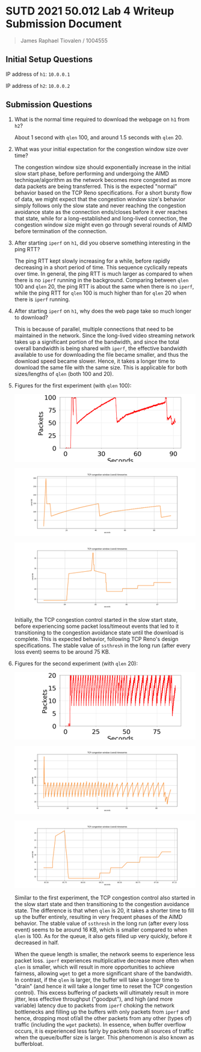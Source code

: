 # SUTD 2021 50.012 Lab 4 Writeup Submission Document

> James Raphael Tiovalen / 1004555

## Initial Setup Questions

IP address of `h1`: `10.0.0.1`

IP address of `h2`: `10.0.0.2`

## Submission Questions

1. What is the normal time required to download the webpage on `h1` from `h2`?

   About 1 second with `qlen` 100, and around 1.5 seconds with `qlen` 20.

2. What was your initial expectation for the congestion window size over time?

   The congestion window size should exponentially increase in the initial slow start phase, before performing and undergoing the AIMD technique/algorithm as the network becomes more congested as more data packets are being transferred. This is the expected "normal" behavior based on the TCP Reno specifications. For a short bursty flow of data, we might expect that the congestion window size's behavior simply follows only the slow state and never reaching the congestion avoidance state as the connection ends/closes before it ever reaches that state, while for a long-established and long-lived connection, the congestion window size might even go through several rounds of AIMD before termination of the connection.

3. After starting `iperf` on `h1`, did you observe something interesting in the ping RTT?

   The ping RTT kept slowly increasing for a while, before rapidly decreasing in a short period of time. This sequence cyclically repeats over time. In general, the ping RTT is much larger as compared to when there is no `iperf` running in the background. Comparing between `qlen` 100 and `qlen` 20, the ping RTT is about the same when there is no `iperf`, while the ping RTT for `qlen` 100 is much higher than for `qlen` 20 when there is `iperf` running.

4. After starting `iperf` on `h1`, why does the web page take so much longer to download?

   This is because of parallel, multiple connections that need to be maintained in the network. Since the long-lived video streaming network takes up a significant portion of the bandwidth, and since the total overall bandwidth is being shared with `iperf`, the effective bandwidth available to use for downloading the file became smaller, and thus the download speed became slower. Hence, it takes a longer time to download the same file with the same size. This is applicable for both sizes/lengths of `qlen` (both 100 and 20).

5. Figures for the first experiment (with `qlen` 100):

   ![Bufferbloat 100 Queue](./experiments/q100/bb_q100/bb_q100_queue.png)

   ![Bufferbloat 100 TCP CWND IPERF](./experiments/q100/bb_q100/bb_q100_tcp_cwnd_iperf.png)

   ![Bufferbloat 100 TCP CWND WGET](./experiments/q100/bb_q100/bb_q100_tcp_cwnd_wget.png)

   Initially, the TCP congestion control started in the slow start state, before experiencing some packet loss/timeout events that led to it transitioning to the congestion avoidance state until the download is complete. This is expected behavior, following TCP Reno's design specifications. The stable value of `ssthresh` in the long run (after every loss event) seems to be around 75 KB.

6. Figures for the second experiment (with `qlen` 20):

   ![Bufferbloat 20 Queue](./experiments/q20/bb_q20/bb_q20_queue.png)

   ![Bufferbloat 20 TCP CWND IPERF](./experiments/q20/bb_q20/bb_q20_tcp_cwnd_iperf.png)

   ![Bufferbloat 20 TCP CWND WGET](./experiments/q20/bb_q20/bb_q20_tcp_cwnd_wget.png)

   Similar to the first experiment, the TCP congestion control also started in the slow start state and then transitioning to the congestion avoidance state. The difference is that when `qlen` is 20, it takes a shorter time to fill up the buffer entirely, resulting in very frequent phases of the AIMD behavior. The stable value of `ssthresh` in the long run (after every loss event) seems to be around 16 KB, which is smaller compared to when `qlen` is 100. As for the queue, it also gets filled up very quickly, before it decreased in half.

   When the queue length is smaller, the network seems to experience less packet loss. `iperf` experiences multiplicative decrease more often when `qlen` is smaller, which will result in more opportunities to achieve fairness, allowing `wget` to get a more significant share of the bandwidth. In contrast, if the `qlen` is larger, the buffer will take a longer time to "drain" (and hence it will take a longer time to reset the TCP congestion control). This excess buffering of packets will ultimately result in more jitter, less effective throughput ("goodput"), and high (and more variable) latency due to packets from `iperf` choking the network bottlenecks and filling up the buffers with only packets from `iperf` and hence, dropping most of/all the other packets from any other (types of) traffic (including the `wget` packets). In essence, when buffer overflow occurs, it is experienced less fairly by packets from all sources of traffic when the queue/buffer size is larger. This phenomenon is also known as bufferbloat.


